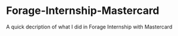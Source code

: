# Forage-Internship-Mastercard
A quick decription of what I did in Forage Internship with Mastercard
